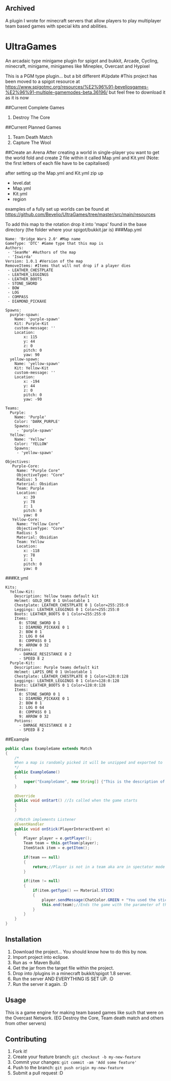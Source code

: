 ## Archived
A plugin I wrote for minecraft servers that allow players to play multiplayer team based games with special kits and abilities.

# UltraGames
An arcadaic type minigame plugin for spigot and bukkit, Arcade, Cycling, minecraft, minigame, minigames like Mineplex, Overcast and Hypixel

This is a PGM type plugin... but a bit different
#Update
#This project has been moved to a spigot resource at https://www.spigotmc.org/resources/%E2%96%91-beveliosgames-%E2%96%91-multiple-gamemodes-beta.36196/ but feel free to download it as it is now


##Current Complete Games
1. Destroy The Core

##Current Planned Games
1. Team Death Match
2. Capture The Wool

##Create an Arena
After creating a world in single-player you want to get the world fold and create 2 file within it called Map.yml and Kit.yml (Note: the first letters of each file have to be capitalised)

after setting up the Map.yml and Kit.yml zip up 
 - level.dat
 - Map.yml
 - Kit.yml
 - region

examples of a fully set up worlds can be found at https://github.com/Bevelio/UltraGames/tree/master/src/main/resources

To add this map to the rotation drop it into 'maps' found in the base directory (the folder where your spigot/bukkit.jar is) 
###Map.yml
```
Name: 'Bridge Wars 2.0' #Map name
GameType: 'DTC' #Game type that this map is
Authors: 
 - 'SeanMe' #Authors of the map
 - 'Iswirda'
Version: 1.0.1 #Version of the map
RemoveItems: #Items that will not drop if a player dies
 - LEATHER_CHESTPLATE
 - LEATHER_LEGGINGS
 - LEATHER_BOOTS
 - STONE_SWORD
 - BOW
 - LOG
 - COMPASS
 - DIAMOND_PICKAXE

Spawns:
  purple-spawn:
    Name: 'purple-spawn'
    Kit: Purple-Kit
    custom-message: ''
    Location:
        x: 115
        y: 44
        z: 0
        pitch: 0
        yaw: 90
  yellow-spawn:
    Name: 'yellow-spawn'
    Kit: Yellow-Kit
    custom-message: ''
    Location:
        x: -194
        y: 44
        z: 0
        pitch: 0
        yaw: -90

Teams:
  Purple:
    Name: 'Purple'
    Color: 'DARK_PURPLE'
    Spawns:
     - 'purple-spawn'
  Yellow:
    Name: 'Yellow'
    Color: 'YELLOW'
    Spawns:
     - 'yellow-spawn'

Objectives:
   Purple-Core:
     Name: "Purple Core"
     ObjectiveType: "Core"
     Radius: 5
     Material: Obsidian
     Team: Purple
     Location:
        x: 39
        y: 78
        z: 1
        pitch: 0
        yaw: 0
   Yellow-Core:
     Name: "Yellow Core"
     ObjectiveType: "Core"
     Radius: 5
     Material: Obsidian
     Team: Yellow
     Location:
        x: -118
        y: 78
        z: 1
        pitch: 0
        yaw: 0
```

###Kit.yml
```
Kits:
  Yellow-Kit:
    Description: Yellow teams default kit
    Helmet: GOLD_ORE 0 1 Unlootable 1
    Chestplate: LEATHER_CHESTPLATE 0 1 Color=255:255:0
    Leggings: LEATHER_LEGGINGS 0 1 Color=255:255:0
    Boots: LEATHER_BOOTS 0 1 Color=255:255:0
    Items:
      0: STONE_SWORD 0 1 
      1: DIAMOND_PICKAXE 0 1
      2: BOW 0 1
      3: LOG 0 64 
      8: COMPASS 0 1 
      9: ARROW 0 32 
    Potions:
      - DAMAGE_RESISTANCE 8 2
      - SPEED 8 2
  Purple-Kit:
    Description: Purple teams default kit
    Helmet: LAPIS_ORE 0 1 Unlootable 1
    Chestplate: LEATHER_CHESTPLATE 0 1 Color=128:0:128
    Leggings: LEATHER_LEGGINGS 0 1 Color=128:0:128
    Boots: LEATHER_BOOTS 0 1 Color=128:0:128 
    Items:
      0: STONE_SWORD 0 1 
      1: DIAMOND_PICKAXE 0 1
      2: BOW 0 1 
      3: LOG 0 64
      8: COMPASS 0 1
      9: ARROW 0 32 
    Potions:
      - DAMAGE_RESISTANCE 8 2
      - SPEED 8 2
```

##Example
```Java
public class ExampleGame extends Match
{
	/*
	When a map is randomly picked it will be unzipped and exported to 'matches/match_00' then the data in the map.yml is loaded and we get the gametype... Then we create the game based on that gametype. then when the 15 seconds is up for the pregame the method within the game called 'onStart()' is called
	*/
	public ExampleGame()
	{
		super("ExampleGame", new String[] {"This is the description of the game", "..."});
	}
	
	@Override
	public void onStart() //Is called when the game starts
	{
	}
	
	//Match implements Listener
	@EventHandler
	public void onStick(PlayerInteractEvent e)
	{
		Player player = e.getPlayer();
		Team team = this.getTeam(player);
		ItemStack item = e.getItem();
		
		if(team == null)
		{
			return;//Player is not in a team aka are in spectator mode
		}
		
		if(item != null)
		{
			if(item.getType() == Material.STICK)
			{
				player.sendMessage(ChatColor.GREEN + "You used the stick!! :DD");
				this.end(team);//Ends the game with the parameter of the team that won
			}
		}
	}
}
```

## Installation
1. Download the project... You should know how to do this by now.
2. Import project into eclipse.
3. Run as -> Maven Build.
4. Get the jar from the target file within the project.
5. Drop into /plugins in a minecraft bukkit/spigot 1.8 server.
6. Run the server AND EVERYTHING IS SET UP. :D
7. Run the server it again. :D

## Usage
This is a game engine for making team based games like such that were on the Overcast Network. (EG Destroy the Core, Team death match and others from other servers)
## Contributing
1. Fork it!
2. Create your feature branch: `git checkout -b my-new-feature`
3. Commit your changes: `git commit -am 'Add some feature'`
4. Push to the branch: `git push origin my-new-feature`
5. Submit a pull request :D
